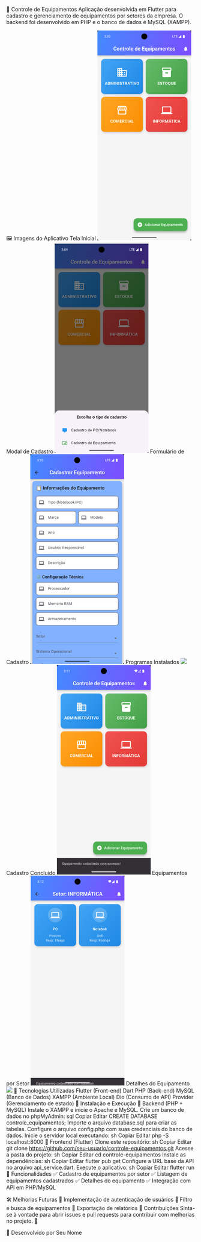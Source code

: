 📌 Controle de Equipamentos
Aplicação desenvolvida em Flutter para cadastro e gerenciamento de equipamentos por setores da empresa. O backend foi desenvolvido em PHP e o banco de dados é MySQL (XAMPP).

🖼️ Imagens do Aplicativo
Tela Inicial
<img src="screenshots/tela_inicial.jpg" width="250">
Modal de Cadastro
<img src="screenshots/modal_cadastro.jpg" width="250">
Formulário de Cadastro
<img src="screenshots/formulario_cadastro.jpg" width="250">
Programas Instalados
<img src="screenshots/programas_instalados.jpg" width="250">
Cadastro Concluído
<img src="screenshots/cadastro_concluido.jpg" width="250">
Equipamentos por Setor
<img src="screenshots/equipamentos_setor.jpg" width="250">
Detalhes do Equipamento
<img src="screenshots/detalhes_equipamento.jpg" width="250">
🔧 Tecnologias Utilizadas
Flutter (Front-end)
Dart
PHP (Back-end)
MySQL (Banco de Dados)
XAMPP (Ambiente Local)
Dio (Consumo de API)
Provider (Gerenciamento de estado)
🚀 Instalação e Execução
🔹 Backend (PHP + MySQL)
Instale o XAMPP e inicie o Apache e MySQL.
Crie um banco de dados no phpMyAdmin:
sql
Copiar
Editar
CREATE DATABASE controle_equipamentos;
Importe o arquivo database.sql para criar as tabelas.
Configure o arquivo config.php com suas credenciais do banco de dados.
Inicie o servidor local executando:
sh
Copiar
Editar
php -S localhost:8000
🔹 Frontend (Flutter)
Clone este repositório:
sh
Copiar
Editar
git clone https://github.com/seu-usuario/controle-equipamentos.git
Acesse a pasta do projeto:
sh
Copiar
Editar
cd controle-equipamentos
Instale as dependências:
sh
Copiar
Editar
flutter pub get
Configure a URL base da API no arquivo api_service.dart.
Execute o aplicativo:
sh
Copiar
Editar
flutter run
📌 Funcionalidades
✅ Cadastro de equipamentos por setor
✅ Listagem de equipamentos cadastrados
✅ Detalhes do equipamento
✅ Integração com API em PHP/MySQL

🛠️ Melhorias Futuras
🔹 Implementação de autenticação de usuários
🔹 Filtro e busca de equipamentos
🔹 Exportação de relatórios
🤝 Contribuições
Sinta-se à vontade para abrir issues e pull requests para contribuir com melhorias no projeto. 🚀

📌 Desenvolvido por Seu Nome
